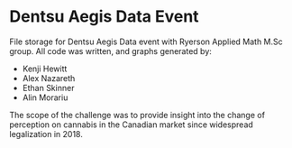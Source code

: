 # Dentsu Aegis Data Event
File storage for Dentsu Aegis Data event with Ryerson Applied Math M.Sc group. All code was written, and graphs generated by: 

* Kenji Hewitt
* Alex Nazareth
* Ethan Skinner
* Alin Morariu

The scope of the challenge was to provide insight into the change of perception on cannabis in the Canadian market since widespread legalization in 2018. 